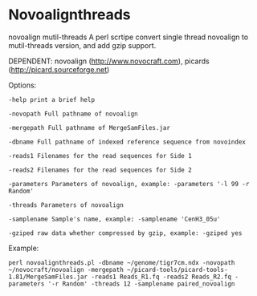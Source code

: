 Novoalignthreads
================

novoalign mutil-threads
A perl scrtipe convert single thread novoalign to mutil-threads version, and add gzip support.

DEPENDENT: novoalign (http://www.novocraft.com), picards (http://picard.sourceforge.net)


Options:

    -help print a brief help
    
    -novopath Full pathname of novoalign
    
    -mergepath Full pathname of MergeSamFiles.jar
    
    -dbname Full pathname of indexed reference sequence from novoindex
    
    -reads1 Filenames for the read sequences for Side 1
    
    -reads2 Filenames for the read sequences for Side 2
    
    -parameters Parameters of novoalign, example: -parameters '-l 99 -r Random'
    
    -threads Parameters of novoalign
    
    -samplename Sample's name, example: -samplename 'CenH3_05u'
    
    -gziped raw data whether compressed by gzip, example: -gziped yes


Example:

    perl novoalignthreads.pl -dbname ~/genome/tigr7cm.ndx -novopath ~/novocraft/novoalign -mergepath ~/picard-tools/picard-tools-1.81/MergeSamFiles.jar -reads1 Reads_R1.fq -reads2 Reads_R2.fq -parameters '-r Random' -threads 12 -samplename paired_novoalign
